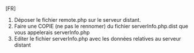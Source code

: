 [FR]

1. Déposer le fichier remote.php sur le serveur distant.
2. Faire une COPIE (ne pas le rennomer) du fichier serverInfo.php.dist que vous appelerais serverInfo.php
3. Editer le fichier serverInfo.php avec les données relatives au serveur distant

